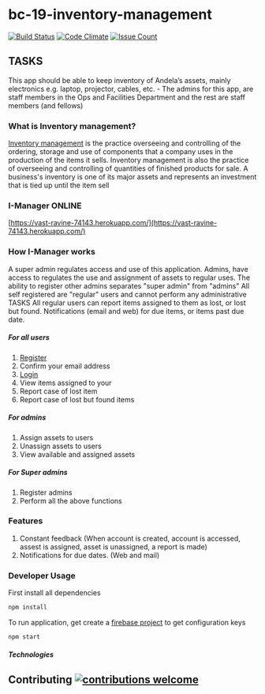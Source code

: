 # bc-19-inventory-management

[![Build Status](https://travis-ci.org/ajudensi/bc-19-inventory-management.svg?branch=master)](https://travis-ci.org/ajudensi/bc-19-inventory-management)
[![Code Climate](https://codeclimate.com/github/ajudensi/bc-19-inventory-management/badges/gpa.svg)](https://codeclimate.com/github/ajudensi/bc-19-inventory-management)
[![Issue Count](https://codeclimate.com/github/ajudensi/bc-19-inventory-management/badges/issue_count.svg)](https://codeclimate.com/github/ajudensi/bc-19-inventory-management)

## TASKS
This app should be able to keep inventory of Andela’s assets, mainly electronics e.g. laptop, projector, cables, etc. - The admins for this app, are staff members in the Ops and Facilities Department and the rest are staff members (and fellows)

### What is Inventory management?
[Inventory management](http://www.investopedia.com/terms/i/inventory-management.asp#ixzz4ZaIpXMFu) is the practice overseeing and controlling of the ordering, storage and use of components that a company uses in the production of the items it sells. Inventory management is also the practice of overseeing and controlling of quantities of finished products for sale. A business's inventory is one of its major assets and represents an investment that is tied up until the item sell

### I-Manager ONLINE
[https://vast-ravine-74143.herokuapp.com/](https://vast-ravine-74143.herokuapp.com/)

### How I-Manager works
A super admin regulates access and use of this application.
Admins, have access to regulates the use and assignment of assets to regular uses.
The ability to register other admins separates "super admin" from "admins"
All self registered are "regular" users and cannot perform any administrative TASKS
All regular users can report items assigned to them as lost, or lost but found.
Notifications (email and web) for due items, or items past due date.

##### For all users
1. [Register](https://bc-19-inventory-manager.herokuapp.com/register)
2. Confirm your email address
3. [Login](https://bc-19-inventory-manager.herokuapp.com/login)
4. View items assigned to your
5. Report case of lost item
6. Report case of lost but found items

##### For admins
1. Assign assets to users
2. Unassign assets to users
3. View available and assigned assets

##### For Super admins
1. Register admins
2. Perform all the above functions

### Features
1. Constant feedback (When account is created, account is accessed, assest is assigned, asset is unassigned, a report is made)
2. Notifications for due dates. (Web and mail)

### Developer Usage
First install all dependencies

```javascript
npm install
```
To run application, get create a [firebase project](https://console.firebase.google.com/) to get configuration keys
```javascript
npm start
```

##### Technologies

## Contributing [![contributions welcome](https://img.shields.io/badge/contributions-welcome-brightgreen.svg?style=flat)](https://github.com/ajudensi/bc-19-inventory-management/issues)
